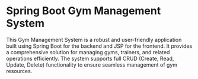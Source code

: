 # Spring Boot Gym Management System
This Gym Management System is a robust and user-friendly application built using Spring Boot for the backend and JSP for the frontend. 
It provides a comprehensive solution for managing gyms, trainers, and related operations efficiently.
The system supports full CRUD (Create, Read, Update, Delete) functionality to ensure seamless management of gym resources.

